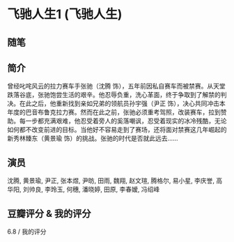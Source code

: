 # 飞驰人生1 (飞驰人生)

## 随笔

## 简介

曾经叱咤风云的拉力赛车手张驰（沈腾 饰），五年前因私自赛车而被禁赛。从天堂跌落谷底，张驰饱尝生活的艰辛。他忍辱负重，洗心革面，终于争取到了解禁的判决。在此之后，他重新找到亲如兄弟的领航员孙宇强（尹正 饰），决心共同冲击本年度的巴音布鲁克拉力赛。然而在此之前，张驰必须重考驾照，改装赛车，拉到赞助。每一步都充满艰难，他忍受着旁人的奚落嘲讽，忍受着现实的冰冷残酷，无论如何都不改变前进的目标。当他好不容易走到了赛场，还将面对禁赛这几年崛起的新秀林臻东（黄景瑜 饰）的挑战。张驰的时代是否就此远去……

## 演员

沈腾, 黄景瑜, 尹正, 张本煜, 尹昉, 田雨, 魏翔, 赵文瑄, 腾格尔, 易小星, 李庆誉, 高华阳, 刘帅良, 李玲玉, 何穗, 潘晓婷, 田原, 李春嫒, 冯绍峰

## 豆瓣评分 & 我的评分

6.8 / 我的评分
